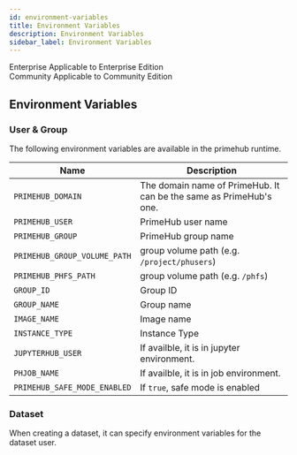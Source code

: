 ```yaml
---
id: environment-variables
title: Environment Variables
description: Environment Variables
sidebar_label: Environment Variables
---
```


<div class="label-sect">
  <div class="ee-only tooltip">Enterprise
    <span class="tooltiptext">Applicable to Enterprise Edition</span>
  </div>
  <div class="ce-only tooltip">Community
    <span class="tooltiptext">Applicable to Community Edition</span>
  </div>
</div>

## Environment Variables

### User & Group

The following environment variables are available in the primehub runtime.

Name | Description
----|------------------------------------
`PRIMEHUB_DOMAIN` | The domain name of PrimeHub. It can be the same as PrimeHub's one.
`PRIMEHUB_USER` | PrimeHub user name
`PRIMEHUB_GROUP` | PrimeHub group name
`PRIMEHUB_GROUP_VOLUME_PATH` | group volume path (e.g. `/project/phusers`)
`PRIMEHUB_PHFS_PATH` | group volume path (e.g. `/phfs`)
`GROUP_ID` | Group ID
`GROUP_NAME` | Group name
`IMAGE_NAME` | Image name
`INSTANCE_TYPE`	| Instance Type
`JUPYTERHUB_USER`	| If availble, it is in jupyter environment.
`PHJOB_NAME` | If availble, it is in job environment.
`PRIMEHUB_SAFE_MODE_ENABLED` | If `true`, safe mode is enabled

### Dataset

When creating a dataset, it can specify environment variables for the dataset user.
